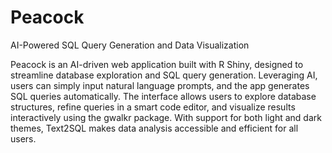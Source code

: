 # Peacock

AI-Powered SQL Query Generation and Data Visualization

Peacock is an AI-driven web application built with R Shiny, designed to streamline database exploration and SQL query generation. Leveraging AI, users can simply input natural language prompts, and the app generates SQL queries automatically. The interface allows users to explore database structures, refine queries in a smart code editor, and visualize results interactively using the gwalkr package. With support for both light and dark themes, Text2SQL makes data analysis accessible and efficient for all users.
